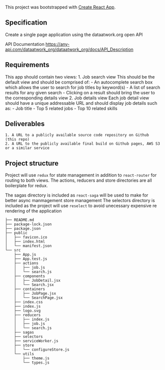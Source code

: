 This project was bootstrapped with [Create React App](https://github.com/facebook/create-react-app).


## Specification

Create a single page application using the dataatwork.org open API

API Documentation
https://any-api.com/dataatwork_org/dataatwork_org/docs/API_Description

## Requirements
This app should contain two views:
    1. Job search view
        This should be the default view and should be comprised of:
        - An autocomplete search box which allows the user to search for job titles by keyword(s)
        - A list of search results for any given search
        - Clicking on a result should bring the user to the corresponding details view
    2. Job details view
        Each job detail view should have a unique addressable URL and should display job details such as:
        - Job title
        - Top 5 related jobs
        - Top 10 related skills

## Deliverables
    1. A URL to a publicly available source code repository on Github (this repo) 
    2. A URL to the publicly available final build on Github pages, AWS S3 or a similar service

## Project structure

Project will use `redux` for state management in addition to `react-router` for routing to both views.
The actions, reducers and store directories are all boilerplate for redux.


The sagas directory is included as `react-saga` will be used to make for better async manmagement store management
The selectors directory is included as the project will use `reselect` to avoid unecessary expensive re rendering of the application

```
├── README.md
├── package-lock.json
├── package.json
├── public
│   ├── favicon.ico
│   ├── index.html
│   └── manifest.json
└── src
    ├── App.js
    ├── App.test.js
    ├── actions
    │   ├── job.js
    │   └── search.js
    ├── components
    │   ├── JobDetail.jsx
    │   └── Search.jsx
    ├── containers
    │   ├── JobPage.jsx
    │   └── SearchPage.jsx
    ├── index.css
    ├── index.js
    ├── logo.svg
    ├── reducers
    │   ├── index.js
    │   ├── job.js
    │   └── search.js
    ├── sagas
    ├── selectors
    ├── serviceWorker.js
    ├── store
    │   └── configureStore.js
    └── utils
        ├── theme.js
        └── types.js
```
